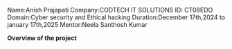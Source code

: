 Name:Anish Prajapati
Company:CODTECH IT SOLUTIONS
ID: CT08EDO
Domain:Cyber security and Ethical hacking
Duration:December 17th,2024 to january 17th,2025
Mentor:Neela Santhosh Kumar


**Overview of the project**



